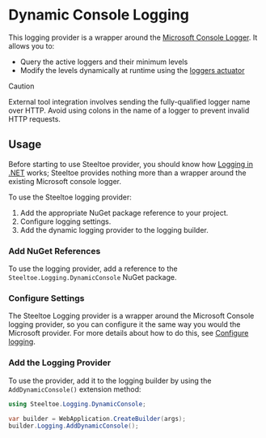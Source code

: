 # Dynamic Console Logging

This logging provider is a wrapper around the [Microsoft Console Logger](https://learn.microsoft.com/dotnet/core/extensions/logging-providers#console). It allows you to:

* Query the active loggers and their minimum levels
* Modify the levels dynamically at runtime using the [loggers actuator](../management/loggers.md)

> [!CAUTION]
> External tool integration involves sending the fully-qualified logger name over HTTP. Avoid using colons in the name of a logger to prevent invalid HTTP requests.

## Usage

Before starting to use Steeltoe provider, you should know how [Logging in .NET](https://learn.microsoft.com/aspnet/core/fundamentals/logging) works; Steeltoe provides nothing more than a wrapper around the existing Microsoft console logger.

To use the Steeltoe logging provider:

1. Add the appropriate NuGet package reference to your project.
2. Configure logging settings.
3. Add the dynamic logging provider to the logging builder.

### Add NuGet References

To use the logging provider, add a reference to the `Steeltoe.Logging.DynamicConsole` NuGet package.

### Configure Settings

The Steeltoe Logging provider is a wrapper around the Microsoft Console logging provider, so you can configure it the same way you would the Microsoft provider. For more details about how to do this, see [Configure logging](https://learn.microsoft.com/aspnet/core/fundamentals/logging#configure-logging).

### Add the Logging Provider

To use the provider, add it to the logging builder by using the `AddDynamicConsole()` extension method:

```csharp
using Steeltoe.Logging.DynamicConsole;

var builder = WebApplication.CreateBuilder(args);
builder.Logging.AddDynamicConsole();
```
